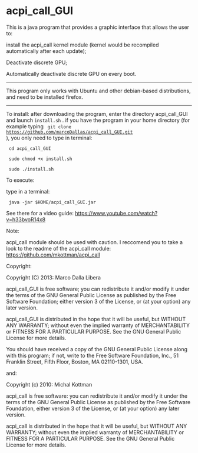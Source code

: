 acpi_call_GUI
=============
This is a java program that provides a graphic interface that allows the user to:

install the acpi_call kernel module (kernel would be recompiled automatically after each update);

Deactivate discrete GPU;

Automatically deactivate discrete GPU on every boot.

******************************************************************************************************************
This program only works with Ubuntu and other debian-based distributions, and need to be installed firefox.
******************************************************************************************************************

To install:
after downloading the program, enter the directory acpi_call_GUI and launch `install.sh` . 
if you have the program in your home directory (for example typing <code> git clone https://github.com/marcoDallas/acpi_call_GUI.git </code>), you only need to type in terminal:

<code> cd acpi_call_GUI </code>

<code> sudo chmod +x install.sh </code>

<code> sudo ./install.sh </code>

To execute:

type in a terminal: 

<code> java -jar $HOME/acpi_call_GUI.jar </code>

See there for a video guide: https://www.youtube.com/watch?v=h33bvoR14x8

Note:

acpi_call module should be used with caution. I reccomend you to take a look to the readme of the acpi_call module: https://github.com/mkottman/acpi_call

Copyright:

  Copyright (C) 2013: Marco Dalla Libera 
  
  acpi_call_GUI is free software; you can redistribute it and/or modify
  it under the terms of the GNU General Public License as published by
  the Free Software Foundation; either version 3 of the License, or
  (at your option) any later version.
  
  acpi_call_GUI is distributed in the hope that it will be useful,
  but WITHOUT ANY WARRANTY; without even the implied warranty of
  MERCHANTABILITY or FITNESS FOR A PARTICULAR PURPOSE.  See the
  GNU General Public License for more details.
  
  You should have received a copy of the GNU General Public License
  along with this program; if not, write to the Free Software
  Foundation, Inc., 51 Franklin Street, Fifth Floor, Boston,
  MA 02110-1301, USA.
  
  and:
  
  Copyright (c) 2010: Michal Kottman
  
  acpi_call is free software: you can redistribute it and/or modify 
  it under the terms of the GNU General Public License as published by 
  the Free Software Foundation, either version 3 of the License, or 
  (at your option) any later version.
 
  acpi_call is distributed in the hope that it will be useful, 
  but WITHOUT ANY WARRANTY; without even the implied warranty of 
  MERCHANTABILITY or FITNESS FOR A PARTICULAR PURPOSE. 
  See the GNU General Public License for more details.
